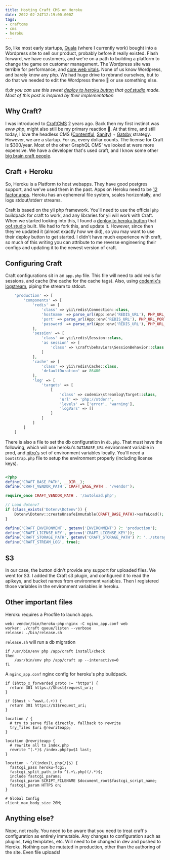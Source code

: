 ```yaml
---
title: Hosting Craft CMS on Heroku
date: 2022-02-24T12:19:00.000Z
tags:
- craftcms
- cms
- heroku
---
```


So, like most early startups, [Quala](https://www.quala.io) (where I currently work) bought into a Wordpress site to sell our product, probably before it really existed. Flash forward, we have customers, and we're on a path to building a platform to change the game on customer management. The Wordpress site was terrible for performance, and [core web vitals](https://web.dev/vitals/). None of us know Wordpress, and barely know any php. We had huge drive to rebrand ourselves, but to do that we needed to edit the Wordpress theme 😬 or use something else.

<!-- more -->

*tl;dr you can use this sweet [deploy to heroku button](https://github.com/oof-bar/craft-heroku) that [oof.studio](https://oof.studio/) made. Most of this post is inspired by their implementation*

## Why Craft?

I was introduced to [CraftCMS](https://craftcms.com/) 2 years ago. Back then my first instinct was *eww php*, might also still be my primary reaction 🤣. At that time, and still today, I love the headless CMS ([Contentful](https://www.contentful.com/), [Sanity](https://www.sanity.io/)) + [Gatsby](https://www.gatsbyjs.com/) strategy. However, we are a startup. For us, every dollar counts. The license for Craft is $300/year. Most of the other GraphQL CMS' we looked at were more expensive. We have a developer that's used craft, and I know some other [big brain craft people](https://www.johnlamb.me/).

## Craft + Heroku

So, Heroku is a Platform to host webapps. They have good postgres support, and we've used them in the past. Apps on Heroku need to be [12 factor apps](https://12factor.net/). Heroku has an ephemeral file system, scales horizontally, and logs stdout/stderr streams.

Craft is based on the yii php framework. You'll need to use the official `php` buildpack for craft to work, and any libraries for yii will work with Craft. When we started looking into this, I found a [deploy to heroku button](https://github.com/oof-bar/craft-heroku) that [oof.studio](https://oof.studio/) built. We had to fork this, and update it. However, since then they've updated it (almost exactly how we did), so you may want to use their deploy button to get started. I didn't have much experience with craft, so much of this writing you can attribute to me reverse engineering their configs and updating it to the newest version of craft.

## Configuring Craft

Craft configurations sit in an `app.php` file. This file will need to add redis for sessions, and cache (the cache for the cache tags). Also, using [codemix's logstream](https://github.com/codemix/yii2-streamlog), piping the stream to stdout.

```php
    'production' => [
        'components' => [
            'redis' => [
                'class' => yii\redis\Connection::class,
                'hostname' => parse_url(App::env('REDIS_URL'), PHP_URL_HOST),
                'port' => parse_url(App::env('REDIS_URL'), PHP_URL_PORT),
                'password' => parse_url(App::env('REDIS_URL'), PHP_URL_PASS)
            ],
            'session' => [
                'class' => yii\redis\Session::class,
                'as session' => [
                    'class' => \craft\behaviors\SessionBehavior::class
                ]
            ],
            'cache' => [
                'class' => yii\redis\Cache::class,
                'defaultDuration' => 86400
            ],
            'log' => [
                'targets' => [
                    [
                        'class' => codemix\streamlog\Target::class,
                        'url' => 'php://stderr',
                        'levels' => ['error', 'warning'],
                        'logVars' => []
                    ]
                ]
            ]
        ]
    ]
```

There is also a file to set the db configuration in `db.php`. That must have the following, which will use heroku's `DATABASE_URL` environment variable in prod, and [nitro's](https://craftcms.com/docs/nitro/2.x/) set of environment variables locally. You'll need a `bootstrap.php` file to setup the environment properly (including license keys).

```php

<?php
define('CRAFT_BASE_PATH', __DIR__);
define('CRAFT_VENDOR_PATH', CRAFT_BASE_PATH . '/vendor');

require_once CRAFT_VENDOR_PATH . '/autoload.php';

// Load dotenv?
if (class_exists('Dotenv\Dotenv')) {
    Dotenv\Dotenv::createUnsafeImmutable(CRAFT_BASE_PATH)->safeLoad();
}

define('CRAFT_ENVIRONMENT', getenv('ENVIRONMENT') ?: 'production');
define('CRAFT_LICENSE_KEY', getenv('CRAFT_LICENSE_KEY'));
define('CRAFT_STORAGE_PATH', getenv('CRAFT_STORAGE_PATH') ?: '../storage');
define('CRAFT_STREAM_LOG', true);
```

## S3

In our case, the button didn't provide any support for uploaded files. We went for S3. I added the Craft s3 plugin, and configured it to read the apikeys, and bucket names from environment variables. Then I registered those variables in the environment variables in heroku.

## Other important files

Heroku requires a Procfile to launch apps.

```shell
web: vendor/bin/heroku-php-nginx -C nginx_app.conf web
worker: ./craft queue/listen --verbose
release: ./bin/release.sh
```
`release.sh` will run a db migration
```shell
if /usr/bin/env php /app/craft install/check
then
    /usr/bin/env php /app/craft up --interactive=0
fi
```

A `nginx_app.conf` nginx config for heroku's php buildpack.

```nginx
if ($http_x_forwarded_proto != "https") {
  return 301 https://$host$request_uri;
}

if ($host ~ ^www\.(.+)) {
  return 301 https://$1$request_uri;
}

location / {
  # try to serve file directly, fallback to rewrite
  try_files $uri @rewriteapp;
}

location @rewriteapp {
  # rewrite all to index.php
  rewrite ^(.*)$ /index.php?p=$1 last;
}

location ~ ^/(index)\.php(/|$) {
  fastcgi_pass heroku-fcgi;
  fastcgi_split_path_info ^(.+\.php)(/.*)$;
  include fastcgi_params;
  fastcgi_param SCRIPT_FILENAME $document_root$fastcgi_script_name;
  fastcgi_param HTTPS on;
}

# Global Config
client_max_body_size 20M;
```

## Anything else?

Nope, not really. You need to be aware that you need to treat craft's configuration as entirely immutable. Any changes to configuration such as plugins, twig templates, etc. Will need to be changed in dev and pushed to Heroku. Nothing can be mutated in production, other than the authoring of the site. Even file uploads! 